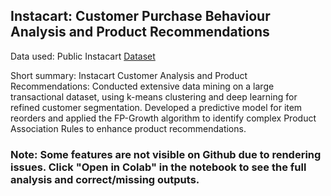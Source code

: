 ##  Instacart: Customer Purchase Behaviour Analysis and Product Recommendations
Data used: Public Instacart [Dataset](https://p8105.com/dataset_instacart.html)

Short summary: Instacart Customer Analysis and Product Recommendations: Conducted extensive data mining on a large transactional dataset, using k-means clustering and deep learning for refined customer segmentation. Developed a predictive model for item reorders and applied the FP-Growth algorithm to identify complex Product Association Rules to enhance product recommendations.

### Note: Some features are not visible on Github due to rendering issues. Click "Open in Colab" in the notebook to see the full analysis and correct/missing outputs.
